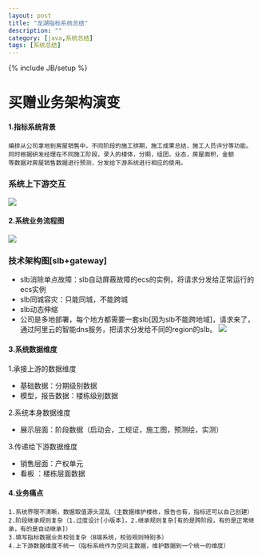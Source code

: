 ```yaml
---
layout: post
title: "龙湖指标系统总结"
description: ""
category: [java,系统总结]
tags: [系统总结]
---
```

{% include JB/setup %}

# 买赠业务架构演变

#### 1.指标系统背景

```
编排从公司拿地到房屋销售中，不同阶段的施工排期，施工成果总结，施工人员评分等功能。
同时根据研发经理在不同施工阶段，录入的楼体，分期，组团，业态，房屋面积，金额
等数据对房屋销售数据进行预测，分发给下游系统进行相应的使用。
```


### 系统上下游交互
![](https://s21.ax1x.com/2024/07/01/pkcLqde.png)

#### 2.系统业务流程图

![](https://s21.ax1x.com/2024/07/01/pkcL5xx.png)
### 技术架构图[slb+gateway]
* slb消除单点故障：slb自动屏蔽故障的ecs的实例，将请求分发给正常运行的ecs实例
* slb同城容灾：只能同城，不能跨城
* slb动态伸缩
* 公司是多地部署，每个地方都需要一套slb[因为slb不能跨地域]，请求来了，通过阿里云的智能dns服务，把请求分发给不同的region的slb。
  ![](https://s21.ax1x.com/2024/07/01/pkcqmhn.png)

#### 3.系统数据维度

1.承接上游的数据维度
* 基础数据：分期级别数据
* 模型，报告数据：楼栋级别数据

2.系统本身数据维度
* 展示层面：阶段数据（启动会，工规证，施工图，预测绘，实测）

3.传递给下游数据维度
* 销售层面：产权单元
* 看板 ：楼栋层面数据


#### 4.业务痛点

```
1.系统界限不清晰，数据取值源头混乱（主数据维护楼栋，报告也有，指标还可以自己创建）
2.阶段继承规则复杂（1.过度设计[小版本]，2.继承规则复杂[有的是跨阶段，有的是正常继承，有的是自动继承]）
3.填写指标数据业务校验复杂（B端系统，校验规则特别多）
4.上下游数据维度不统一（指标系统作为空间主数据，维护数据到一个统一的维度）
```


